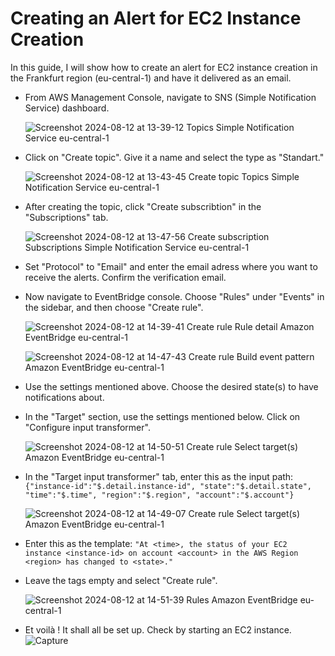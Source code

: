 # Creating an Alert for EC2 Instance Creation

In this guide, I will show how to create an alert for EC2 instance creation in the Frankfurt region (eu-central-1) and have it delivered as an email.

- From AWS Management Console, navigate to SNS (Simple Notification Service) dashboard.

  ![Screenshot 2024-08-12 at 13-39-12 Topics Simple Notification Service eu-central-1](https://github.com/user-attachments/assets/fcc04f4d-772a-4601-94de-4ccb69c07bb6)

- Click on "Create topic". Give it a name and select the type as "Standart."
  
  ![Screenshot 2024-08-12 at 13-43-45 Create topic Topics Simple Notification Service eu-central-1](https://github.com/user-attachments/assets/f682032b-ba35-445d-9548-5aa716b2bc6f)

- After creating the topic, click "Create subscribtion" in the "Subscriptions" tab.

  ![Screenshot 2024-08-12 at 13-47-56 Create subscription Subscriptions Simple Notification Service eu-central-1](https://github.com/user-attachments/assets/c05e8c0a-d87d-43c0-93d7-680abd0b72ae)

- Set "Protocol" to "Email" and enter the email adress where you want to receive the alerts. Confirm the verification email.

- Now navigate to EventBridge console. Choose "Rules" under "Events" in the sidebar, and then choose "Create rule".

  ![Screenshot 2024-08-12 at 14-39-41 Create rule Rule detail Amazon EventBridge eu-central-1](https://github.com/user-attachments/assets/102d5f5d-0845-4c2b-97b3-47a518659e77)

  ![Screenshot 2024-08-12 at 14-47-43 Create rule Build event pattern Amazon EventBridge eu-central-1](https://github.com/user-attachments/assets/e3791550-c212-43b3-8afd-3460b9820ba4)

- Use the settings mentioned above. Choose the desired state(s) to have notifications about.

- In the "Target" section, use the settings mentioned below. Click on "Configure input transformer".

  ![Screenshot 2024-08-12 at 14-50-51 Create rule Select target(s) Amazon EventBridge eu-central-1](https://github.com/user-attachments/assets/79ba35d2-38ff-46e3-9a50-d7b549504a6e)

- In the "Target input transformer" tab, enter this as the input path: `{"instance-id":"$.detail.instance-id", "state":"$.detail.state", "time":"$.time", "region":"$.region", "account":"$.account"}`

  ![Screenshot 2024-08-12 at 14-49-07 Create rule Select target(s) Amazon EventBridge eu-central-1](https://github.com/user-attachments/assets/a57279dd-b48d-4ce3-8541-abf5f18d257d)

- Enter this as the template: `"At <time>, the status of your EC2 instance <instance-id> on account <account> in the AWS Region <region> has changed to <state>."`

- Leave the tags empty and select "Create rule".

  ![Screenshot 2024-08-12 at 14-51-39 Rules Amazon EventBridge eu-central-1](https://github.com/user-attachments/assets/cf842c20-b8b2-411f-b286-62632737856d)

- Et voilà ! It shall all be set up. Check by starting an EC2 instance.
  ![Capture](https://github.com/user-attachments/assets/a9319e48-4f12-4d0b-b4e1-163a79bebf1c)
